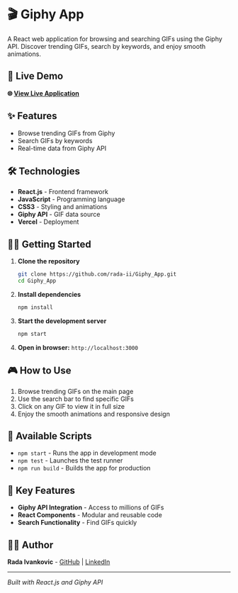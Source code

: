 # 🎬 Giphy App

A React web application for browsing and searching GIFs using the Giphy API. Discover trending GIFs, search by keywords, and enjoy smooth animations.

## 🚀 Live Demo

**🌐 [View Live Application](https://giphy-app-ten.vercel.app/)**

## ✨ Features

- Browse trending GIFs from Giphy
- Search GIFs by keywords
- Real-time data from Giphy API

## 🛠️ Technologies

- **React.js** - Frontend framework
- **JavaScript** - Programming language
- **CSS3** - Styling and animations
- **Giphy API** - GIF data source
- **Vercel** - Deployment

## 🏃‍♀️ Getting Started

1. **Clone the repository**
   ```bash
   git clone https://github.com/rada-ii/Giphy_App.git
   cd Giphy_App
   ```

2. **Install dependencies**
   ```bash
   npm install
   ```

3. **Start the development server**
   ```bash
   npm start
   ```

4. **Open in browser:** `http://localhost:3000`

## 🎮 How to Use

1. Browse trending GIFs on the main page
2. Use the search bar to find specific GIFs
3. Click on any GIF to view it in full size
4. Enjoy the smooth animations and responsive design

## 🔧 Available Scripts

- `npm start` - Runs the app in development mode
- `npm test` - Launches the test runner
- `npm run build` - Builds the app for production

## 🌟 Key Features

- **Giphy API Integration** - Access to millions of GIFs
- **React Components** - Modular and reusable code
- **Search Functionality** - Find GIFs quickly

## 👩‍💻 Author

**Rada Ivankovic** - [GitHub](https://github.com/rada-ii) | [LinkedIn](https://www.linkedin.com/in/rada-ivankovic)

---

*Built with React.js and Giphy API*
